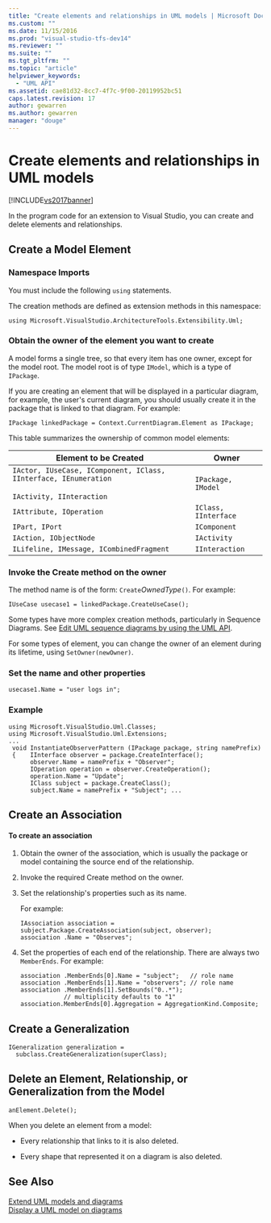 ```yaml
---
title: "Create elements and relationships in UML models | Microsoft Docs"
ms.custom: ""
ms.date: 11/15/2016
ms.prod: "visual-studio-tfs-dev14"
ms.reviewer: ""
ms.suite: ""
ms.tgt_pltfrm: ""
ms.topic: "article"
helpviewer_keywords: 
  - "UML API"
ms.assetid: cae81d32-8cc7-4f7c-9f00-20119952bc51
caps.latest.revision: 17
author: gewarren
ms.author: gewarren
manager: "douge"
---
```

# Create elements and relationships in UML models
[!INCLUDE[vs2017banner](../includes/vs2017banner.md)]

In the program code for an extension to Visual Studio, you can create and delete elements and relationships.  
  
## Create a Model Element  
  
### Namespace Imports  
 You must include the following `using` statements.  
  
 The creation methods are defined as extension methods in this namespace:  
  
 `using Microsoft.VisualStudio.ArchitectureTools.Extensibility.Uml;`  
  
### Obtain the owner of the element you want to create  
 A model forms a single tree, so that every item has one owner, except for the model root. The model root is of type `IModel`, which is a type of `IPackage`.  
  
 If you are creating an element that will be displayed in a particular diagram, for example, the user's current diagram, you should usually create it in the package that is linked to that diagram. For example:  
  
```  
IPackage linkedPackage = Context.CurrentDiagram.Element as IPackage;  
```  
  
 This table summarizes the ownership of common model elements:  
  
|Element to be Created|Owner|  
|---------------------------|-----------|  
|`IActor, IUseCase, IComponent, IClass, IInterface, IEnumeration`<br /><br /> `IActivity, IInteraction`|`IPackage, IModel`|  
|`IAttribute, IOperation`|`IClass, IInterface`|  
|`IPart, IPort`|`IComponent`|  
|`IAction, IObjectNode`|`IActivity`|  
|`ILifeline, IMessage, ICombinedFragment`|`IInteraction`|  
  
### Invoke the Create method on the owner  
 The method name is of the form: `Create`*OwnedType*`()`. For example:  
  
```  
IUseCase usecase1 = linkedPackage.CreateUseCase();  
```  
  
 Some types have more complex creation methods, particularly in Sequence Diagrams. See [Edit UML sequence diagrams by using the UML API](../modeling/edit-uml-sequence-diagrams-by-using-the-uml-api.md).  
  
 For some types of element, you can change the owner of an element during its lifetime, using `SetOwner(newOwner)`.  
  
### Set the name and other properties  
  
```  
usecase1.Name = "user logs in";  
```  
  
### Example  
  
```  
using Microsoft.VisualStudio.Uml.Classes;  
using Microsoft.VisualStudio.Uml.Extensions;  
...  
 void InstantiateObserverPattern (IPackage package, string namePrefix)  
 {    IInterface observer = package.CreateInterface();  
      observer.Name = namePrefix + "Observer";  
      IOperation operation = observer.CreateOperation();  
      operation.Name = "Update";  
      IClass subject = package.CreateClass();  
      subject.Name = namePrefix + "Subject"; ...  
```  
  
## Create an Association  
  
#### To create an association  
  
1.  Obtain the owner of the association, which is usually the package or model containing the source end of the relationship.  
  
2.  Invoke the required Create method on the owner.  
  
3.  Set the relationship's properties such as its name.  
  
     For example:  
  
    ```  
    IAssociation association = subject.Package.CreateAssociation(subject, observer);  
    association .Name = "Observes";  
    ```  
  
4.  Set the properties of each end of the relationship. There are always two `MemberEnds`. For example:  
  
    ```  
    association .MemberEnds[0].Name = "subject";   // role name  
    association .MemberEnds[1].Name = "observers"; // role name  
    association .MemberEnds[1].SetBounds("0..*");           
                // multiplicity defaults to "1"  
    association.MemberEnds[0].Aggregation = AggregationKind.Composite;  
    ```  
  
## Create a Generalization  
  
```  
IGeneralization generalization =   
  subclass.CreateGeneralization(superClass);  
```  
  
## Delete an Element, Relationship, or Generalization from the Model  
  
```  
anElement.Delete();  
```  
  
 When you delete an element from a model:  
  
-   Every relationship that links to it is also deleted.  
  
-   Every shape that represented it on a diagram is also deleted.  
  
## See Also  
 [Extend UML models and diagrams](../modeling/extend-uml-models-and-diagrams.md)   
 [Display a UML model on diagrams](../modeling/display-a-uml-model-on-diagrams.md)



